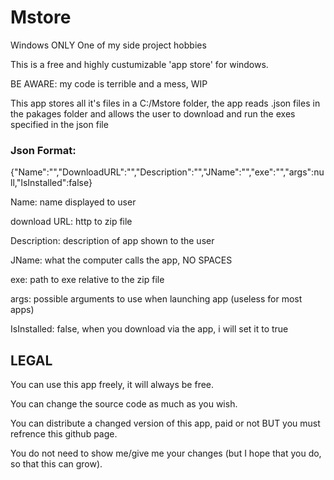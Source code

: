 # Mstore
Windows ONLY
One of my side project hobbies

This is a free and highly custumizable 'app store' for windows.

BE AWARE: my code is terrible and a mess, WIP

This app stores all it's files in a C:/Mstore folder, the app reads .json files in the pakages folder and allows the user to download and run the exes specified in the json file

### Json Format:
{"Name":"","DownloadURL":"","Description":"","JName":"","exe":"","args":null,"IsInstalled":false}

Name: name displayed to user

download URL: http to zip file

Description: description of app shown to the user

JName: what the computer calls the app, NO SPACES

exe: path to exe relative to the zip file

args: possible arguments to use when launching app (useless for most apps)

IsInstalled: false, when you download via the app, i will set it to true



## LEGAL
You can use this app freely, it will always be free.

You can change the source code as much as you wish.

You can distribute a changed version of this app, paid or not BUT you must refrence this github page.

You do not need to show me/give me your changes (but I hope that you do, so that this can grow).
